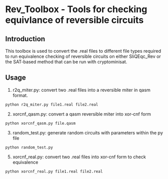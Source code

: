# Rev_Toolbox - Tools for checking equivlance of reversible circuits

## Introduction
This toolbox is used to convert the .real files to different file types required to run equivalence checking of reversible circuits on either SliQEqc_Rev or the SAT-based method that can be run with cryptominisat.

## Usage
1. r2q_miter.py: convert two .real files into a reversible miter in qasm format.
```
python r2q_miter.py file1.real file2.real
```
2. xorcnf_qasm.py: convert a qasm reversible miter into xor-cnf form
```
python xorcnf_qasm.py file.qasm
```
3. random_test.py: generate random circuits with parameters within the py file
```
python random_test.py
```
5. xorcnf_real.py: convert two .real files into xor-cnf form to check equivalence
```
python xorcnf_real.py file1.real file2.real
```
